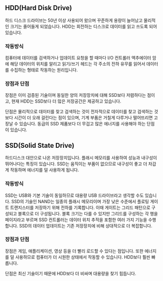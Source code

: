 

## HDD(Hard Disk Drive)

하드 디스크 드라이브는 50년 이상 사용되어 왔으며 꾸준하게 용량이 늘어났고 물리적인 크기는 줄어들게 되었습니다.
HDD는 회전하는 디스크로 데이터를 읽고 쓰도록 되어있습니다.

### 작동방식

컴퓨터에 데이터를 검색하거나 업데이트 요청을 할 때마다 I/O 컨트롤러 액추에이터 암에 해당 데이터의 위치를 알리고 읽기/쓰기 헤드는 각 주소의 전하 유무를 읽어서 데이터를 수집하는 형태로 작동하는 원리입니다.

### 장점과 단점

장점은 이미 검증된 기술이며 동일한 양의 저장장치에 대해 SSD보다 저렴하다는 점이고, 현재 HDD는 SSD보다 더 많은 저장공간은 제공하고 있습니다.

단점은 물리적으로 데이터를 찾고 검색하는 것이 전자적으로 데이터를 찾고 검색하는 것보다 시간이 더 오래 걸린다는 점이 있으며, 기계 부품은 거칠게 다루거나 떨어뜨리면 고장날 수 있습니다. 동급의 SSD 제품보다 더 무겁고 많은 에너지를 사용해야 하는 단점이 있습니다.



## SSD(Solid State Drive)

하드디스크 대안으로 나온 저장장치입니다. 플래시 메모리를 사용하여 성능과 내구성이 뛰어나다는 특징이 있습니다.
SSD는 움직이는 부품이 없으므로 내구성이 좋고 더 차갑게 작동하며 에너지를 덜 사용하게 됩니다.
### 작동방식
SSD는 USB와 기본 기술이 동일하므로 대용량 USB 드라이브라고 생각할 수도 있습니다.
SSD의 기술인 NAND는 일종의 플래시 메모리이며 가장 낮은 수준에서 플로팅 게이트 트랜지스터를 저장하기 위해 전하를 기록합니다. 이때 게이트는 그리드 패턴으로 구성되고 블록으로 더 구성됩니다. 블록 크기는 다를 수 있지만 그리드를 구성하는 각 행을 페이지라고 부르며 SSD 컨트롤러는 데이터 위치 추적을 포함한 여러 가지 기능을 수행합니다.
SSD의 데이터 업데이트는 기존 저장장치에 비해 상대적으로 더 복잡합니다.

### 장점과 단점
장점은 게임, 애플리케이션, 영상 등을 더 빨리 로드할 수 있다는 점입니다.
또한 에너지를 덜 사용하므로 컴퓨터가 더 시원한 상태에서 작동할 수 있습니다.
HDD보다 훨씬 빠릅니다.

단점은 최신 기술이기 때문에 HDD보다 더 비싸며 대용량을 찾기 힘듭니다.
